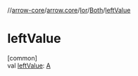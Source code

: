 //[arrow-core](../../../../index.md)/[arrow.core](../../index.md)/[Ior](../index.md)/[Both](index.md)/[leftValue](left-value.md)

# leftValue

[common]\
val [leftValue](left-value.md): [A](index.md)
